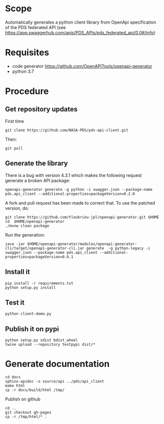 
# Scope

Automatically generates a python client library from OpenApi specification of the PDS federated API (see https://app.swaggerhub.com/apis/PDS_APIs/pds_federated_api/0.0#/info) 

# Requisites

  - code generator https://github.com/OpenAPITools/openapi-generator
  - python 3.7
  
# Procedure

## Get repository updates

First time

    git clone https://github.com/NASA-PDS/pds-api-client.git

Then:

    git pull    


## Generate the library

There is a bug with version 4.3.1 which makes the following request generate a broken API package:

    openapi-generator generate -g python -i swagger.json --package-name pds.api_client --additional-properties=packageVersion=0.2.0

A fork and pull request has been made to correct that. To use the patched version, do:

    git clone https://github.com/tloubrieu-jpl/openapi-generator.git $HOME
    cd  $HOME/openapi-generator
    ./mvnw clean package
    
Run the generation:

    java -jar $HOME/openapi-generator/modules/openapi-generator-cli/target/openapi-generator-cli.jar generate  -g python-legacy -i swagger.json --package-name pds.api_client --additional-properties=packageVersion=0.6.1


## Install it
    
    pip install -r requirements.txt
    python setup.py install
    
## Test it

    python client-demo.py
    
## Publish it on pypi

    python setup.py sdist bdist_wheel
    twine upload --repository testpypi dist/*
    
# Generate documentation 

    cd docs
    sphinx-apidoc -o source/api ../pds/api_client
    make html
    cp -r docs/build/html /tmp/
    
 Publish on github
 
    cd ..
    git checkout gh-pages
    cp -r /tmp/html/* . 
        
    
    
    
    
    
    